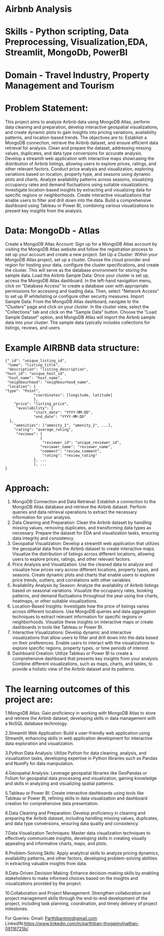 # Airbnb Analysis
# Skills - Python scripting, Data Preprocessing, Visualization,EDA, Streamlit, MongoDb, PowerBI 
# Domain - Travel Industry, Property Management and Tourism 

# Problem Statement:
This project aims to analyze Airbnb data using MongoDB Atlas, perform data cleaning and preparation, develop interactive geospatial visualizations, and create dynamic plots to gain insights into pricing variations, availability patterns, and location-based trends. The objectives are to:
Establish a MongoDB connection, retrieve the Airbnb dataset, and ensure efficient data retrieval for analysis.
Clean and prepare the dataset, addressing missing values, duplicates, and data type conversions for accurate analysis.
Develop a streamlit web application with interactive maps showcasing the distribution of Airbnb listings, allowing users to explore prices, ratings, and other relevant factors.
Conduct price analysis and visualization, exploring variations based on location, property type, and seasons using dynamic plots and charts.
Analyze availability patterns across seasons, visualizing occupancy rates and demand fluctuations using suitable visualizations.
Investigate location-based insights by extracting and visualizing data for specific regions or neighborhoods.
Create interactive visualizations that enable users to filter and drill down into the data.
Build a comprehensive dashboard using Tableau or Power BI, combining various visualizations to present key insights from the analysis.

# Data: MongoDb - Atlas

Create a MongoDB Atlas Account: Sign up for a MongoDB Atlas account by visiting the MongoDB Atlas website and follow the registration process to set up your account and create a new project.
Set Up a Cluster: Within your MongoDB Atlas project, set up a cluster. Choose the cloud provider and region for hosting your data, configure the cluster specifications, and create the cluster. This will serve as the database environment for storing the sample data.
Load the Airbnb Sample Data: Once your cluster is set up, access the MongoDB Atlas dashboard. In the left-hand navigation menu, click on "Database Access" to create a database user with appropriate permissions for accessing and loading data. Then, select "Network Access" to set up IP whitelisting or configure other security measures.
Import Sample Data: From the MongoDB Atlas dashboard, navigate to the "Clusters" page and click on your cluster. In the cluster view, select the "Collections" tab and click on the "Sample Data" button. Choose the "Load Sample Dataset" option, and MongoDB Atlas will import the Airbnb sample data into your cluster. The sample data typically includes collections for listings, reviews, and users.

# Example AIRBNB data structure:
	{"_id": "unique_listing_id",
 	 "name": "listing_title",
 	 "description": "listing_description",
  	"host_id": "unique_host_id",
 	 "host_name": "host_name",
 	 "neighbourhood": "neighbourhood_name",
 	 "location": {
	"type": "Point",
	   			 "coordinates": [longitude, latitude]
	 			 },
	  	"price": "listing_price",
	 	 "availability": {
	   			 "start_date": "YYYY-MM-DD",
	   			 "end_date": "YYYY-MM-DD"
	  },
	  	"amenities": ["amenity_1", "amenity_2", ...],
	  	"rating": "average_rating",
	 	 "reviews": [
	    			{
	     			 "reviewer_id": "unique_reviewer_id",
	      			"reviewer_name": "reviewer_name",
	      			"comment": "review_comment",
	     			 "rating": "review_rating"
	   			 }, ...
	 			 ], ...
	}
# Approach: 
1. MongoDB Connection and Data Retrieval: Establish a connection to the MongoDB Atlas database and retrieve the Airbnb dataset. Perform queries and data retrieval operations to extract the necessary information for your analysis.
2. Data Cleaning and Preparation: Clean the Airbnb dataset by handling missing values, removing duplicates, and transforming data types as necessary. Prepare the dataset for EDA and visualization tasks, ensuring data integrity and consistency.
3. Geospatial Visualization: Develop a streamlit web application that utilizes  the geospatial data from the Airbnb dataset to create interactive maps. Visualize the distribution of listings across different locations, allowing users to explore prices, ratings, and other relevant factors.
4. Price Analysis and Visualization: Use the cleaned data to analyze and visualize how prices vary across different locations, property types, and seasons. Create dynamic plots and charts that enable users to explore price trends, outliers, and correlations with other variables.
5. Availability Analysis by Season: Analyze the availability of Airbnb listings based on seasonal variations. Visualize the occupancy rates, booking patterns, and demand fluctuations throughout the year using line charts, heatmaps, or other suitable visualizations.
6. Location-Based Insights: Investigate how the price of listings varies across different locations. Use MongoDB queries and data aggregation techniques to extract relevant information for specific regions or neighborhoods. Visualize these insights on interactive maps or create dashboards in tools like Tableau or Power BI.
7. Interactive Visualizations: Develop dynamic and interactive visualizations that allow users to filter and drill down into the data based on their preferences. Enable users to interact with the visualizations to explore specific regions, property types, or time periods of interest.
8. Dashboard Creation: Utilize Tableau or Power BI to create a comprehensive dashboard that presents key insights from your analysis. Combine different visualizations, such as maps, charts, and tables, to provide a holistic view of the Airbnb dataset and its patterns.

# The learning outcomes of this project are: 
1.MongoDB Atlas: Gain proficiency in working with MongoDB Atlas to store and retrieve the Airbnb dataset, developing skills in data management with a NoSQL database technology.

2.Streamlit Web Application: Build a user-friendly web application using Streamlit, enhancing skills in web application development for interactive data exploration and visualization.

3.Python Data Analysis: Utilize Python for data cleaning, analysis, and visualization tasks, developing expertise in Python libraries such as Pandas and NumPy for data manipulation.

4.Geospatial Analysis: Leverage geospatial libraries like GeoPandas or Folium for geospatial data processing and visualization, gaining knowledge and skills in analyzing and visualizing spatial patterns.

5.Tableau or Power BI: Create interactive dashboards using tools like Tableau or Power BI, refining skills in data visualization and dashboard creation for comprehensive data presentation.

6.Data Cleaning and Preparation: Develop proficiency in cleaning and preparing the Airbnb dataset, including handling missing values, duplicates, and data type conversions, ensuring data quality and consistency.

7.Data Visualization Techniques: Master data visualization techniques to effectively communicate insights, developing skills in creating visually appealing and informative charts, maps, and plots.

8.Problem-Solving Skills: Apply analytical skills to analyze pricing dynamics, availability patterns, and other factors, developing problem-solving abilities in extracting valuable insights from data.

9.Data-Driven Decision Making: Enhance decision-making skills by enabling stakeholders to make informed choices based on the insights and visualizations provided by the project.

10.Collaboration and Project Management: Strengthen collaboration and project management skills through the end-to-end development of the project, including task planning, coordination, and timely delivery of project milestones.

For Queries:
Gmail: Parthibantmn@gmail.com
LinkedIN:https://www.linkedin.com/in/parthiban-thogaimylnathan-09116725b/

